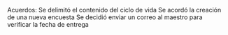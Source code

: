 Acuerdos:
Se delimitó el contenido del ciclo de vida
Se acordó la creación de una nueva encuesta
Se decidió enviar un correo al maestro para verificar la fecha de entrega
